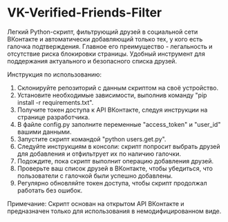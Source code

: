 # VK-Verified-Friends-Filter
Легкий Python-скрипт, фильтрующий друзей в социальной сети ВКонтакте и автоматически добавляющий только тех, у кого есть галочка подтверждения. Главное его преимущество - легальность и отсутствие риска блокировки страницы. Удобный инструмент для поддержания актуального и безопасного списка друзей.

Инструкция по использованию:

1. Склонируйте репозиторий с данным скриптом на своё устройство.
2. Установите необходимые зависимости, выполнив команду "pip install -r requirements.txt".
3. Получите токен доступа к API ВКонтакте, следуя инструкции на странице разработчика.
4. В файле config.py заполните переменные "access_token" и "user_id" вашими данными.
5. Запустите скрипт командой "python users.get.py".
6. Следуйте инструкциям в консоли: скрипт попросит выбрать друзей для добавления и отфильтрует их по наличию галочки.
7. Подождите, пока скрипт выполнит операцию добавления друзей.
8. Проверьте ваш список друзей в ВКонтакте, чтобы убедиться, что пользователи с галочкой были успешно добавлены.
9. Регулярно обновляйте токен доступа, чтобы скрипт продолжал работать без ошибок.

Примечание: Скрипт основан на открытом API ВКонтакте и предназначен только для использования в немодифицированном виде.
